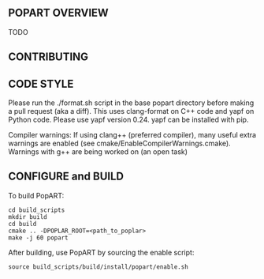 POPART OVERVIEW
----------------
TODO

CONTRIBUTING
------------

CODE STYLE
----------
Please run the ./format.sh script in the base popart directory
before making a pull request (aka a diff). This uses clang-format 
on C++ code and yapf on Python code. Please use yapf version 0.24. 
yapf can be installed with pip.

Compiler warnings: If using clang++ (preferred compiler), many useful 
extra warnings are enabled (see cmake/EnableCompilerWarnings.cmake). 
Warnings with g++ are being worked on (an open task)


CONFIGURE and BUILD
-------------------

To build PopART:

```
cd build_scripts
mkdir build
cd build
cmake .. -DPOPLAR_ROOT=<path_to_poplar>
make -j 60 popart
```

After building, use PopART by sourcing the enable script:
```
source build_scripts/build/install/popart/enable.sh
```

